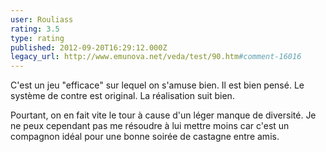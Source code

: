 ```yaml
---
user: Rouliass
rating: 3.5
type: rating
published: 2012-09-20T16:29:12.000Z
legacy_url: http://www.emunova.net/veda/test/90.htm#comment-16016
---
```

C'est un jeu "efficace" sur lequel on s'amuse bien. Il est bien pensé. Le système de contre est original. La réalisation suit bien.

Pourtant, on en fait vite le tour à cause d'un léger manque de diversité. Je ne peux cependant pas me résoudre à lui mettre moins car c'est un compagnon idéal pour une bonne soirée de castagne entre amis.